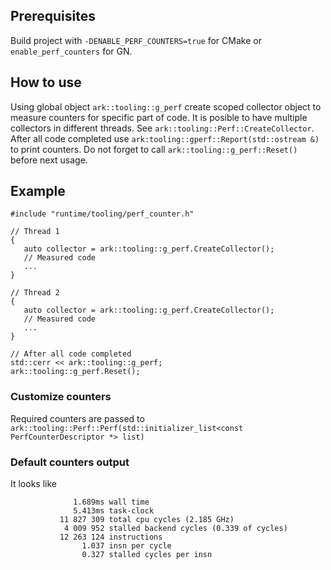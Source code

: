 ##  Prerequisites
Build project with `-DENABLE_PERF_COUNTERS=true` for CMake or `enable_perf_counters` for GN.

## How to use
Using global object `ark::tooling::g_perf` create scoped collector object to measure counters for specific part of code.
It is posible to have multiple collectors in different threads. See `ark::tooling::Perf::CreateCollector`.
After all code completed use `ark:tooling::gperf::Report(std::ostream &)` to print counters. Do not forget to call
`ark::tooling::g_perf::Reset()` before next usage.

## Example
```
#include "runtime/tooling/perf_counter.h"

// Thread 1
{
   auto collector = ark::tooling::g_perf.CreateCollector();
   // Measured code
   ...
}

// Thread 2
{
   auto collector = ark::tooling::g_perf.CreateCollector();
   // Measured code
   ...
}

// After all code completed
std::cerr << ark::tooling::g_perf;
ark::tooling::g_perf.Reset();
```
### Customize counters
Required counters are passed to `ark::tooling::Perf::Perf(std::initializer_list<const PerfCounterDescriptor *> list)`

### Default counters output
It looks like
```
              1.689ms wall time
              5.413ms task-clock
           11 827 309 total cpu cycles (2.185 GHz)
            4 009 952 stalled backend cycles (0.339 of cycles)
           12 263 124 instructions
                1.037 insn per cycle
                0.327 stalled cycles per insn
```
